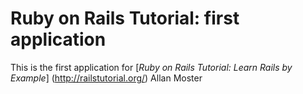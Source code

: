 # Ruby on Rails Tutorial: first application

This is the first application for
[*Ruby on Rails Tutorial: Learn Rails by Example*] (http://railstutorial.org/)
Allan Moster